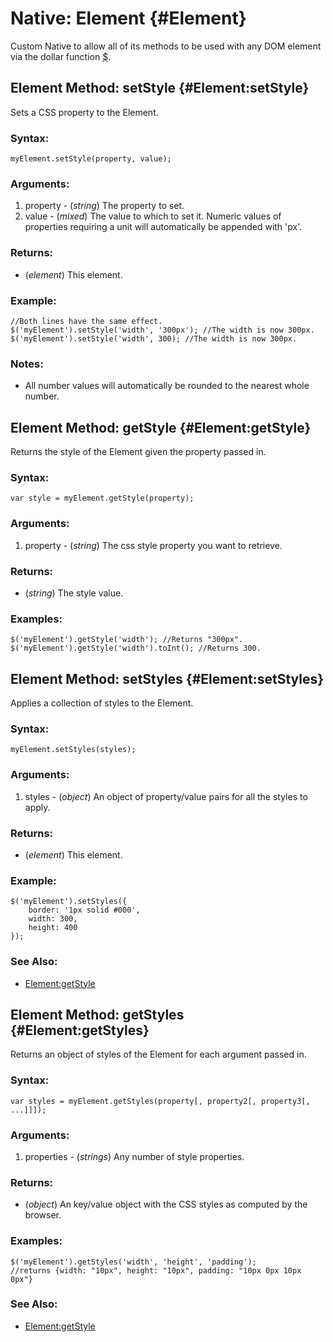 Native: Element {#Element}
==========================

Custom Native to allow all of its methods to be used with any DOM element via the dollar function [$][].



Element Method: setStyle {#Element:setStyle}
--------------------------------------------

Sets a CSS property to the Element.

###	Syntax:

	myElement.setStyle(property, value);

###	Arguments:

1. property - (*string*) The property to set.
2. value    - (*mixed*) The value to which to set it. Numeric values of properties requiring a unit will automatically be appended with 'px'.

###	Returns:

* (*element*) This element.

###	Example:
	//Both lines have the same effect.
	$('myElement').setStyle('width', '300px'); //The width is now 300px.
	$('myElement').setStyle('width', 300); //The width is now 300px.

###	Notes:

- All number values will automatically be rounded to the nearest whole number.



Element Method: getStyle {#Element:getStyle}
--------------------------------------------

Returns the style of the Element given the property passed in.

###	Syntax:

	var style = myElement.getStyle(property);

###	Arguments:

1. property - (*string*) The css style property you want to retrieve.

###	Returns:

* (*string*) The style value.

###	Examples:

	$('myElement').getStyle('width'); //Returns "300px".
	$('myElement').getStyle('width').toInt(); //Returns 300.



Element Method: setStyles {#Element:setStyles}
----------------------------------------------

Applies a collection of styles to the Element.

###	Syntax:

	myElement.setStyles(styles);

###	Arguments:

1. styles - (*object*) An object of property/value pairs for all the styles to apply.

###	Returns:

* (*element*) This element.

###	Example:

	$('myElement').setStyles({
		border: '1px solid #000',
		width: 300,
		height: 400
	});

###	See Also:

- [Element:getStyle][]



Element Method: getStyles {#Element:getStyles}
----------------------------------------------

Returns an object of styles of the Element for each argument passed in.

###	Syntax:

	var styles = myElement.getStyles(property[, property2[, property3[, ...]]]);

###	Arguments:

1. properties - (*strings*) Any number of style properties.

###	Returns:

* (*object*) An key/value object with the CSS styles as computed by the browser.

###	Examples:

	$('myElement').getStyles('width', 'height', 'padding'); 
	//returns {width: "10px", height: "10px", padding: "10px 0px 10px 0px"}

###	See Also:

- [Element:getStyle][]



[$]: /Element/Element/#dollar
[Function]: /Native/Function
[Element:getStyle]: #Element:getStyle